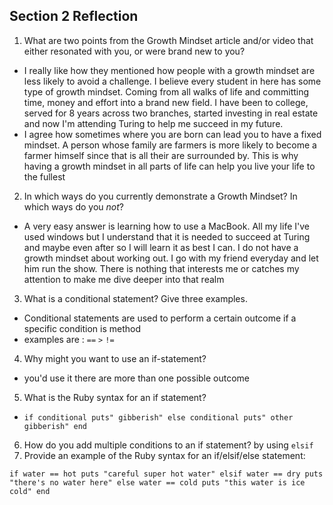 ## Section 2 Reflection

1. What are two points from the Growth Mindset article and/or video that either resonated with you, or were brand new to you?
* I really like how they mentioned how people with a growth mindset are less likely to avoid a challenge. I believe every student in here has some
type of growth mindset. Coming from all walks of life and committing time, money and effort into a brand new field. I have been to college, served for 8 years across two branches, started investing in real estate and now I'm attending Turing to help me succeed in my future.  
* I agree how sometimes where you are born can lead you to have a fixed mindset. A person whose family are farmers is more likely to become a farmer    himself since that is all their are surrounded by. This is why having a growth mindset in all parts of life can help you live your life to the fullest
2. In which ways do you currently demonstrate a Growth Mindset? In which ways do you _not_?
* A very easy answer is learning how to use a MacBook. All my life I've used windows but I understand that it is needed to succeed at Turing and maybe even after so I will learn it as best I can. I do not have a growth mindset about working out. I go with my friend everyday and let him run the show. There is nothing that interests me or catches my attention to make me dive deeper into that realm
3. What is a conditional statement? Give three examples.
* Conditional statements are used to perform a certain outcome if a specific condition is method
* examples are : ``==`` ``>`` ``!=``
4. Why might you want to use an if-statement?
* you'd use it there are more than one possible outcome
5. What is the Ruby syntax for an if statement?
* `if conditional
     puts" gibberish"
  else conditional
     puts" other gibberish"
  end`
6. How do you add multiple conditions to an if statement?
by using `elsif`
7. Provide an example of the Ruby syntax for an if/elsif/else statement:

`if water == hot
   puts "careful super hot water"
elsif water == dry
   puts "there's no water here"
else water == cold
   puts "this water is ice cold"
end`
